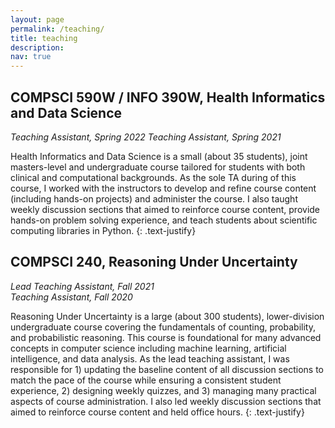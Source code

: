 ```yaml
---
layout: page
permalink: /teaching/
title: teaching
description: 
nav: true
---
```

## COMPSCI 590W / INFO 390W, Health Informatics and Data Science
_Teaching Assistant, Spring 2022_
_Teaching Assistant, Spring 2021_

Health Informatics and Data Science is a small (about 35 students), joint masters-level and undergraduate course tailored for students with both clinical and computational backgrounds.
As the sole TA during of this course, I worked with the instructors to develop and refine course content (including hands-on projects) and administer the course.
I also taught weekly discussion sections that aimed to reinforce course content, provide hands-on problem solving experience, and teach students about scientific computing libraries in Python.
{: .text-justify}

## COMPSCI 240, Reasoning Under Uncertainty
_Lead Teaching Assistant, Fall 2021_ <br />
_Teaching Assistant, Fall 2020_

Reasoning Under Uncertainty is a large (about 300 students), lower-division undergraduate course covering the fundamentals of counting, probability, and probabilistic reasoning.
This course is foundational for many advanced concepts in computer science including machine learning, artificial intelligence, and data analysis.
As the lead teaching assistant, I was responsible for 1) updating the baseline content of all discussion sections to match the pace of the course while ensuring a consistent student experience, 2) designing weekly quizzes, and 3) managing many practical aspects of course administration.
I also led weekly discussion sections that aimed to reinforce course content and held office hours.
{: .text-justify}

